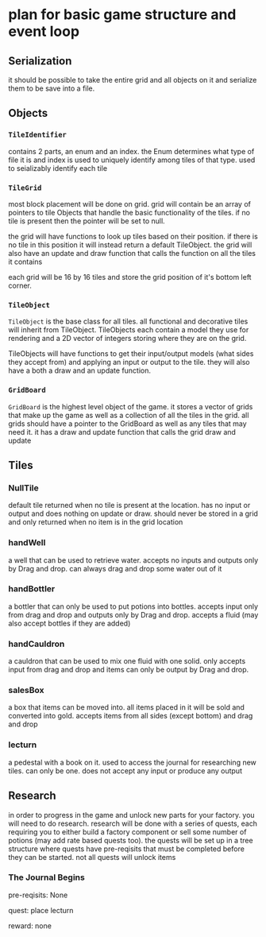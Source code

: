 # plan for basic game structure and event loop

## Serialization

it should be possible to take the entire grid and all objects on it and serialize them to be save into a file.

## Objects

### `TileIdentifier`

contains 2 parts, an enum and an index. the Enum determines what type of file it is and index is used to uniquely identify among tiles of that type. used to seializably identify each tile

### `TileGrid`

most block placement will be done on grid. grid will contain be an array of pointers to tile Objects that handle the basic functionality of the tiles. if no tile is present then the pointer will be set to null.

the grid will have functions to look up tiles based on their position. if there is no tile in this position it will instead return a default TileObject. the grid will also have an update and draw function that calls the function on all the tiles it contains

each grid will be 16 by 16 tiles and store the grid position of it's bottom left corner.

### `TileObject`

`TileObject` is the base class for all tiles. all functional and decorative tiles will inherit from TileObject. TileObjects each contain a model they use for rendering and a 2D vector of integers storing where they are on the grid. 

TileObjects will have functions to get their input/output models (what sides they accept from) and applying an input or output to the tile. they will also have a both a draw and an update function. 

### `GridBoard`

`GridBoard` is the highest level object of the game. it stores a vector of grids that make up the game as well as a collection of all the tiles in the grid. all grids should have a pointer to the GridBoard as well as any tiles that may need it. it has a draw and update function that calls the grid draw and update

## Tiles

### NullTile

default tile returned when no tile is present at the location. has no input or output and does nothing on update or draw. should never be stored in a grid and only returned when no item is in the grid location

### handWell

a well that can be used to retrieve water. accepts no inputs and outputs only by Drag and drop. can always drag and drop some water out of it

### handBottler

a bottler that can only be used to put potions into bottles. accepts input only from drag and drop and outputs only by Drag and drop. accepts a fluid (may also accept bottles if they are added)

### handCauldron 

a cauldron that can be used to mix one fluid with one solid. only accepts input from drag and drop and items can only be output by Drag and drop.

### salesBox

a box that items can be moved into. all items placed in it will be sold and converted into gold. accepts items from all sides (except bottom) and drag and drop

### lecturn

a pedestal with a book on it. used to access the journal for researching new tiles. can only be one. does not accept any input or produce any output

## Research

in order to progress in the game and unlock new parts for your factory. you will need to do research.  research will be done with a series of quests, each requiring you to either build a factory component or sell some number of potions (may add rate based quests too). the quests will be set up in a tree structure where quests have pre-reqisits that must be completed before they can be started. not all quests will unlock items

### The Journal Begins

pre-reqisits: None

quest: place lecturn

reward: none